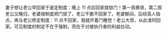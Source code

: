 妻子想让老公早回家于是定制度：晚上 11 点后回家就锁门！第一周奏效，第二周老公又晚归，老婆按制度把门锁了，老公干脆不回家了。老婆郁闷，后经高人指点，再与老公修定制度：11 点不回家，我就开着门睡觉！老公大惊，从此准时回家。可见制度的制定不在于强制，而在于对被执行者的利益拉动。